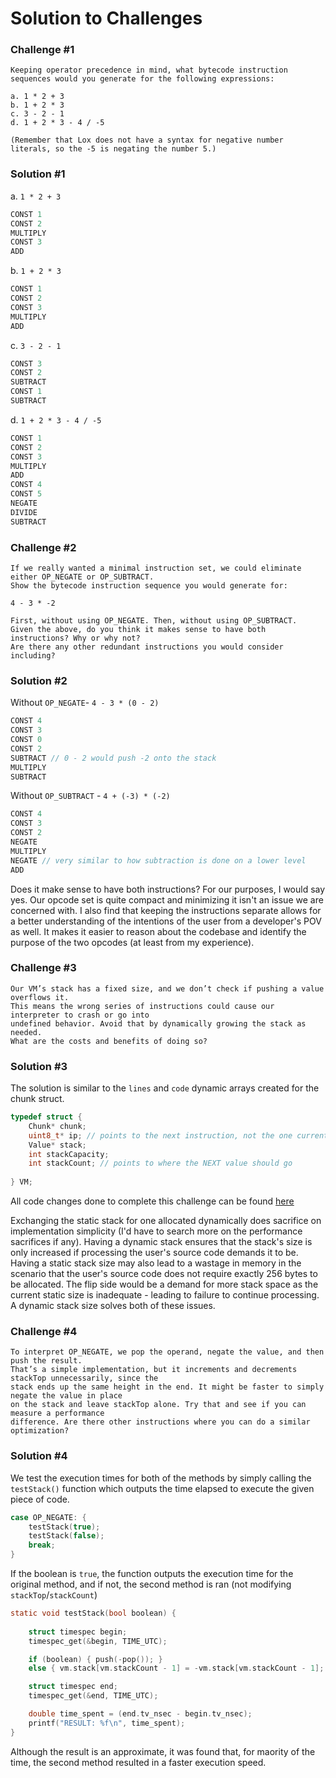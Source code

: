 # Solution to Challenges 

### Challenge #1
```
Keeping operator precedence in mind, what bytecode instruction sequences would you generate for the following expressions:

a. 1 * 2 + 3
b. 1 + 2 * 3
c. 3 - 2 - 1
d. 1 + 2 * 3 - 4 / -5

(Remember that Lox does not have a syntax for negative number literals, so the -5 is negating the number 5.)
```
### Solution #1 

a. `1 * 2 + 3`
```c++
CONST 1
CONST 2
MULTIPLY
CONST 3
ADD
```
b. `1 + 2 * 3` 
```c++
CONST 1
CONST 2
CONST 3
MULTIPLY
ADD
``` 
c. `3 - 2 - 1`
```c++
CONST 3
CONST 2
SUBTRACT
CONST 1
SUBTRACT
``` 
d. `1 + 2 * 3 - 4 / -5`

```c++
CONST 1
CONST 2
CONST 3
MULTIPLY
ADD
CONST 4
CONST 5
NEGATE
DIVIDE
SUBTRACT
``` 
### Challenge #2
```
If we really wanted a minimal instruction set, we could eliminate either OP_NEGATE or OP_SUBTRACT. 
Show the bytecode instruction sequence you would generate for: 

4 - 3 * -2

First, without using OP_NEGATE. Then, without using OP_SUBTRACT.
Given the above, do you think it makes sense to have both instructions? Why or why not? 
Are there any other redundant instructions you would consider including?
```
### Solution #2 

Without `OP_NEGATE`- `4 - 3 * (0 - 2)`
```c++
CONST 4
CONST 3
CONST 0 
CONST 2
SUBTRACT // 0 - 2 would push -2 onto the stack  
MULTIPLY
SUBTRACT
```
Without `OP_SUBTRACT` - `4 + (-3) * (-2)`
```c++
CONST 4 
CONST 3 
CONST 2 
NEGATE 
MULTIPLY 
NEGATE // very similar to how subtraction is done on a lower level
ADD
``` 
Does it make sense to have both instructions? For our purposes, I would say yes. Our opcode set is quite compact and minimizing it isn't an issue we are concerned with. 
I also find that keeping the instructions separate allows for a better understanding of the intentions of the user from a developer's POV as well. It makes it easier 
to reason about the codebase and identify the purpose of the two opcodes (at least from my experience). 

### Challenge #3 
```
Our VM’s stack has a fixed size, and we don’t check if pushing a value overflows it. 
This means the wrong series of instructions could cause our interpreter to crash or go into
undefined behavior. Avoid that by dynamically growing the stack as needed.
What are the costs and benefits of doing so?
```

### Solution #3
The solution is similar to the `lines` and `code` dynamic arrays created for the chunk struct. 
```c++
typedef struct {
	Chunk* chunk;
	uint8_t* ip; // points to the next instruction, not the one currently being handled
	Value* stack;
	int stackCapacity;
	int stackCount; // points to where the NEXT value should go
	
} VM;
```
All code changes done to complete this challenge can be found [here](https://github.com/JanatB/Bytecode-Virtual-Machine/commit/1328d354a6d45e8a60d66e20786a2b4d041fff25)

Exchanging the static stack for one allocated dynamically does sacrifice on implementation simplicity (I'd have to search more 
on the performance sacrifices if any). Having a dynamic stack ensures that the stack's size is only increased if processing the user's 
source code demands it to be. Having a static stack size may also lead to a wastage in memory in the scenario that the user's source code 
does not require exactly 256 bytes to be allocated. The flip side would be a demand for more stack space as the current static size is inadequate - 
leading to failure to continue processing. A dynamic stack size solves both of these issues.

### Challenge #4 

```
To interpret OP_NEGATE, we pop the operand, negate the value, and then push the result. 
That’s a simple implementation, but it increments and decrements stackTop unnecessarily, since the 
stack ends up the same height in the end. It might be faster to simply negate the value in place 
on the stack and leave stackTop alone. Try that and see if you can measure a performance
difference. Are there other instructions where you can do a similar optimization?
``` 
 
### Solution #4 

We test the execution times for both of the methods by simply calling the `testStack()` function which outputs the time elapsed to execute the given piece of code.
```c
case OP_NEGATE: {
	testStack(true);
	testStack(false);
	break;
}
```
If the boolean is `true`, the function outputs the execution time for the original method, and if not, the second method is ran (not modifying `stackTop`/`stackCount`)
```c
static void testStack(bool boolean) {
	
	struct timespec begin;
	timespec_get(&begin, TIME_UTC);

	if (boolean) { push(-pop()); } 
	else { vm.stack[vm.stackCount - 1] = -vm.stack[vm.stackCount - 1]; }

	struct timespec end;
	timespec_get(&end, TIME_UTC);

	double time_spent = (end.tv_nsec - begin.tv_nsec);
	printf("RESULT: %f\n", time_spent);
}
```
Although the result is an approximate, it was found that, for maority of the time, the second method resulted in a faster execution speed. 

